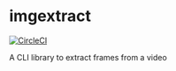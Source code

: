 # imgextract
[![CircleCI](https://circleci.com/gh/FirmaTechnologies/imgextract.svg?style=shield)](https://circleci.com/gh/FirmaTechnologies/imgextract)

A CLI library to extract frames from a video
